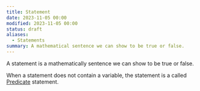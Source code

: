 ```yaml
---
title: Statement
date: 2023-11-05 00:00
modified: 2023-11-05 00:00
status: draft
aliases:
  - Statements
summary: A mathematical sentence we can show to be true or false.
---
```


A statement is a mathematically sentence we can show to be true or false.

When a statement does not contain a variable, the statement is a called [Predicate](predicate.md) statement.